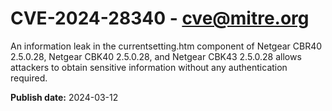 # CVE-2024-28340 - cve@mitre.org

An information leak in the currentsetting.htm component of Netgear CBR40 2.5.0.28, Netgear CBK40 2.5.0.28, and Netgear CBK43 2.5.0.28 allows attackers to obtain sensitive information without any authentication required.

**Publish date:** 2024-03-12
